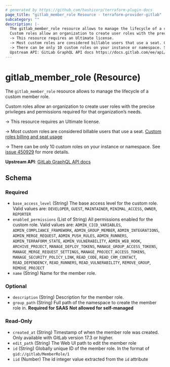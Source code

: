 ```yaml
---
# generated by https://github.com/hashicorp/terraform-plugin-docs
page_title: "gitlab_member_role Resource - terraform-provider-gitlab"
subcategory: ""
description: |-
  The gitlab_member_role resource allows to manage the lifecycle of a custom member role.
  Custom roles allow an organization to create user roles with the precise privileges and permissions required for that organization’s needs.
  -> This resource requires an Ultimate license.
  -> Most custom roles are considered billable users that use a seat. Custom roles billing and seat usage https://docs.gitlab.com/ee/user/custom_roles.html#billing-and-seat-usage
  -> There can be only 10 custom roles on your instance or namespace. See issue 450929 https://gitlab.com/gitlab-org/gitlab/-/issues/450929 for more details.
  Upstream API: GitLab GraphQL API docs https://docs.gitlab.com/ee/api/graphql/reference/#mutationmemberrolecreate
---
```


# gitlab_member_role (Resource)

The `gitlab_member_role` resource allows to manage the lifecycle of a custom member role.

Custom roles allow an organization to create user roles with the precise privileges and permissions required for that organization’s needs.

-> This resource requires an Ultimate license.

-> Most custom roles are considered billable users that use a seat. [Custom roles billing and seat usage](https://docs.gitlab.com/ee/user/custom_roles.html#billing-and-seat-usage)

-> There can be only 10 custom roles on your instance or namespace. See [issue 450929](https://gitlab.com/gitlab-org/gitlab/-/issues/450929) for more details.

**Upstream API**: [GitLab GraphQL API docs](https://docs.gitlab.com/ee/api/graphql/reference/#mutationmemberrolecreate)



<!-- schema generated by tfplugindocs -->
## Schema

### Required

- `base_access_level` (String) The base access level for the custom role. Valid values are: `DEVELOPER`, `GUEST`, `MAINTAINER`, `MINIMAL_ACCESS`, `OWNER`, `REPORTER`
- `enabled_permissions` (List of String) All permissions enabled for the custom role. Valid values are: `ADMIN_CICD_VARIABLES`, `ADMIN_COMPLIANCE_FRAMEWORK`, `ADMIN_GROUP_MEMBER`, `ADMIN_INTEGRATIONS`, `ADMIN_MERGE_REQUEST`, `ADMIN_PUSH_RULES`, `ADMIN_RUNNERS`, `ADMIN_TERRAFORM_STATE`, `ADMIN_VULNERABILITY`, `ADMIN_WEB_HOOK`, `ARCHIVE_PROJECT`, `MANAGE_DEPLOY_TOKENS`, `MANAGE_GROUP_ACCESS_TOKENS`, `MANAGE_MERGE_REQUEST_SETTINGS`, `MANAGE_PROJECT_ACCESS_TOKENS`, `MANAGE_SECURITY_POLICY_LINK`, `READ_CODE`, `READ_CRM_CONTACT`, `READ_DEPENDENCY`, `READ_RUNNERS`, `READ_VULNERABILITY`, `REMOVE_GROUP`, `REMOVE_PROJECT`
- `name` (String) Name for the member role.

### Optional

- `description` (String) Description for the member role.
- `group_path` (String) Full path of the namespace to create the member role in. **Required for SAAS** **Not allowed for self-managed**

### Read-Only

- `created_at` (String) Timestamp of when the member role was created. Only available with GitLab version 17.3 or higher.
- `edit_path` (String) The Web UI path to edit the member role
- `id` (String) Globally unique ID of the member role. In the format of `gid://gitlab/MemberRole/1`
- `iid` (Number) The id integer value extracted from the `id` attribute

